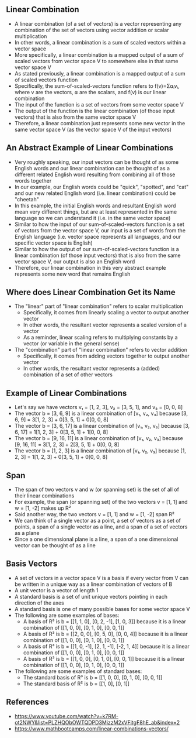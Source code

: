 ## Linear Combination
- A linear combination (of a set of vectors) is a vector representing any combination of the set of vectors using vector addition or scalar multiplication
- In other words, a linear combination is a sum of scaled vectors within a vector space
- More specifically, a linear combination is a mapped output of a sum of scaled vectors from vector space V to somewhere else in that same vector space V
- As stated previously, a linear combination is a mapped output of a sum of scaled vectors function
- Specifically, the sum-of-scaled-vectors function refers to f(v)=Σ⍺ᵢvᵢ, where v are the vectors, ⍺ are the scalars, and f(v) is our linear combination
- The input of the function is a set of vectors from some vector space V
- The output of the function is the linear combination (of those input vectors) that is also from the same vector space V
- Therefore, a linear combination just represents some new vector in the same vector space V (as the vector space V of the input vectors)

## An Abstract Example of Linear Combinations
- Very roughly speaking, our input vectors can be thought of as some English words and our linear combination can be thought of as a different related English word resulting from combining all of those words together
- In our example, our English words could be "quick", "spotted", and "cat" and our new related English word (i.e. linear combination) could be "cheetah"
- In this example, the initial English words and resultant English word mean very different things, but are at least represented in the same language so we can understand it (i.e. in the same vector space)
- Similar to how the input of our sum-of-scaled-vectors function is a set of vectors from the vector space V, our input is a set of words from the English language (i.e. vector space represents all languages, and our specific vector space is English)
- Similar to how the output of our sum-of-scaled-vectors function is a linear combination (of those input vectors) that is also from the same vector space V, our output is also an English word
- Therefore, our linear combination in this very abstract example represents some new word that remains English

## Where does Linear Combination Get its Name
- The "linear" part of "linear combination" refers to scalar multiplication
	- Specifically, it comes from linearly scaling a vector to output another vector
	- In other words, the resultant vector represents a scaled version of a vector
	- As a reminder, linear scaling refers to multiplying constants by a vector (or variable in the general sense)
- The "combination" part of "linear combination" refers to vector addition
	- Specifically, it comes from adding vectors together to output another vector
	- In other words, the resultant vector represents a (added) combination of a set of other vectors

## Example of Linear Combinations
- Let's say we have vectors v₁ = [1, 2, 3], v₂ = [3, 5, 1], and v₃ = [0, 0, 8]
- The vector b = [3, 6, 9] is a linear combination of [v₁, v₂, v₃] because [3, 6, 9] = 3[1, 2, 3] + 0[3, 5, 1] + 0[0, 0, 8]
- The vector b = [3, 6, 17] is a linear combination of [v₁, v₂, v₃] because [3, 6, 17] = 1[1, 2, 3] + 0[3, 5, 1] + 1[0, 0, 8]
- The vector b = [9, 16, 11] is a linear combination of [v₁, v₂, v₃] because [9, 16, 11] = 3[1, 2, 3] + 2[3, 5, 1] + 0[0, 0, 8]
- The vector b = [1, 2, 3] is a linear combination of [v₁, v₂, v₃] because [1, 2, 3] = 1[1, 2, 3] + 0[3, 5, 1] + 0[0, 0, 8]

## Span
- The span of two vectors v and w (or spanning set) is the set of all of their linear combinations
- For example, the span (or spanning set) of the two vectors v = [1, 1] and w = [1, -2] makes up R²
- Said another way, the two vectors v = [1, 1] and w = [1, -2] span R²
- We can think of a single vector as a point, a set of vectors as a set of points, a span of a single vector as a line, and a span of a set of vectors as a plane
- Since a one dimensional plane is a line, a span of a one dimensional vector can be thought of as a line

## Basis Vectors
- A set of vectors in a vector space V is a basis if every vector from V can be written in a unique way as a linear combination of vectors of B
- A unit vector is a vector of length 1
- A standard basis is a set of unit unique vectors pointing in each direction of the axes
- A standard basis is one of many possible bases for some vector space V
- The following are some examples of bases:
	- A basis of R³ is b = [[1, 1, 0], [0, 2, -1], [1, 0, 3]] because it is a linear combination of [[1, 0, 0], [0, 1, 0], [0, 0, 1]]
	- A basis of R³ is b = [[2, 0, 0], [0, 5, 0], [0, 0, 4]] because it is a linear combination of [[1, 0, 0], [0, 1, 0], [0, 0, 1]]
	- A basis of R³ is b = [[1, 0, -1], [2, 1, -1], [-2, 1, 4]] because it is a linear combination of [[1, 0, 0], [0, 1, 0], [0, 0, 1]]
	- A basis of R³ is b = [[1, 0, 0], [0, 1, 0], [0, 0, 1]] because it is a linear combination of [[1, 0, 0], [0, 1, 0], [0, 0, 1]]
- The following are some examples of standard bases:
	- The standard basis of R³ is b = [[1, 0, 0], [0, 1, 0], [0, 0, 1]]
	- The standard basis of R² is b = [[1, 0], [0, 1]]

## References
- https://www.youtube.com/watch?v=k7RM-ot2NWY&list=PLZHQObOWTQDPD3MizzM2xVFitgF8hE_ab&index=2
- https://www.mathbootcamps.com/linear-combinations-vectors/
